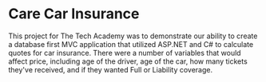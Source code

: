 # Care Car Insurance

This project for The Tech Academy was to demonstrate our ability to create a database first MVC application that utilized ASP.NET and C# to calculate quotes for car insurance. There were a number of variables that would affect price, including age of the driver, age of the car, how many tickets they've received, and if they wanted Full or Liability coverage.
